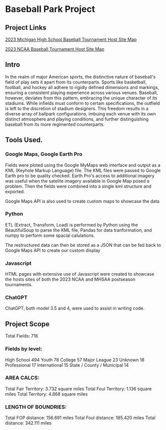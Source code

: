 # Baseball Park Project

## Project Links
[2023 Michigan High School Baseball Tournament Host Site Map](https://jsmith1826.github.io/BB_parks/data/html/mhsaa/)

[2023 NCAA Baseball Tournament Host Site Map](https://jsmith1826.github.io/BB_parks/data/html/NCAA_REG/)

## Intro
In the realm of major American sports, the distinctive nature of baseball's field of play sets it apart from its counterparts. Sports like basketball, football, and hockey all adhere to rigidly defined dimensions and markings, ensuring a consistent playing experience across various venues. Baseball, however, deviates from this pattern, embracing the unique character of its stadiums. While infields must conform to certain specifications, the outfield is left to the discretion of stadium designers. This freedom results in a diverse array of ballpark configurations, imbuing each venue with its own distinct atmosphere and playing conditions, and further distinguishing baseball from its more regimented counterparts.

## Tools Used. 
### Google Maps, Google Earth Pro
Fields were ploted using the Google MyMaps web interface and output as a KML (Keyhole Markup Language) file. The KML files were passed to Google Earth pro to be quality checked. Earth Pro's access to additional imagery was useful when the satelite imagery available in Google Map posed a problem. Then the fields were combined into a single kml structure and exported.

Google Maps API is also used to create custom maps to showcase the data

### Python
ETL (Extract, Transform, Load) is performed by Python using the BeautifulSoup to parse the KML file, Pandas for data tranformation, and numpy to perform some spacial calulations.

The restructured data can then be stored as a JSON that can be fed back to Google Maps API to create our custom display

### Javascript
HTML pages with extensive use of Javascript were created to showcase the hosts sites of both the 2023 NCAA and MHSAA postseason tournaments. 

### ChatGPT
ChatGPT, both model 3.5 and 4, were used to assist in writing code.


## Project Scope
Total Fields: 716

### Fields by level:
High School                   494
Youth                          78
College                        57
Major League                   23
Unknown                        18
Professional                   17
International                  15
State / County / Municipal     14

### AREA CALCS:
Total Fair Territory: 3.732 square miles
Total Foul Territory: 1.136 square miles
Total Territory: 4.868 square miles


### LENGTH OF BOUNDRIES:
Total FOP distance: 156.691 miles
Total Foul distance: 185.420 miles
Total distance: 342.111 miles